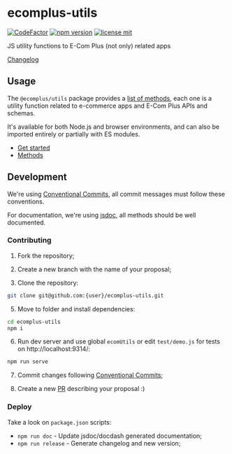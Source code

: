 # ecomplus-utils

[![CodeFactor](https://www.codefactor.io/repository/github/ecomclub/ecomplus-utils/badge)](https://www.codefactor.io/repository/github/ecomclub/ecomplus-utils)
[![npm version](https://img.shields.io/npm/v/@ecomplus/utils.svg)](https://www.npmjs.org/@ecomplus/utils)
[![license mit](https://img.shields.io/badge/License-MIT-yellow.svg)](https://opensource.org/licenses/MIT)

JS utility functions to E-Com Plus (not only) related apps

[Changelog](https://github.com/ecomclub/ecomplus-utils/blob/master/CHANGELOG.md)

## Usage

The `@ecomplus/utils` package provides a
[list of methods](https://developers.e-com.plus/ecomplus-utils/ecomUtils.html),
each one is a utility function related to e-commerce apps
and E-Com Plus APIs and schemas.

It's available for both Node.js and browser environments, and can also be
imported entirely or partially with ES modules.

- [Get started](https://developers.e-com.plus/ecomplus-utils/module-@ecomplus_utils.html)
- [Methods](https://developers.e-com.plus/ecomplus-utils/ecomUtils.html)

## Development

We're using
[Conventional Commits](https://www.conventionalcommits.org/en/v1.0.0-beta.4/),
all commit messages must follow these conventions.

For documentation, we're using [jsdoc](https://jsdoc.app/),
all methods should be well documented.

### Contributing

1. Fork the repository;

2. Create a new branch with the name of your proposal;

4. Clone the repository:
```bash
git clone git@github.com:{user}/ecomplus-utils.git
```

5. Move to folder and install dependencies:
```bash
cd ecomplus-utils
npm i
```

6. Run dev server and use global `ecomUtils`
or edit `test/demo.js` for tests on http://localhost:9314/:
```bash
npm run serve
```

7. Commit changes following
[Conventional Commits](https://www.conventionalcommits.org/en/v1.0.0-beta.4/);

8. Create a new [PR](https://github.com/ecomclub/ecomplus-utils/pulls)
describing your proposal :)

### Deploy

Take a look on `package.json` scripts:

- `npm run doc` - Update jsdoc/docdash generated documentation;
- `npm run release` - Generate changelog and new version;
